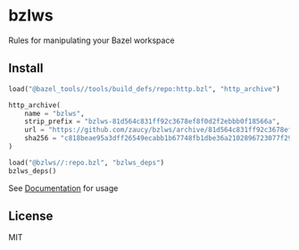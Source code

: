 # bzlws

Rules for manipulating your Bazel workspace

## Install

```python
load("@bazel_tools//tools/build_defs/repo:http.bzl", "http_archive")

http_archive(
    name = "bzlws",
    strip_prefix = "bzlws-81d564c831ff92c3678ef8f0d2f2ebbb0f18566a",
    url = "https://github.com/zaucy/bzlws/archive/81d564c831ff92c3678ef8f0d2f2ebbb0f18566a.zip",
    sha256 = "c818beae95a3dff26549ecabb1b67748fb1dbe36a2102896723077f2939b2d40",
)

load("@bzlws//:repo.bzl", "bzlws_deps")
bzlws_deps()
```

See [Documentation](docs/index.md) for usage

## License

MIT
